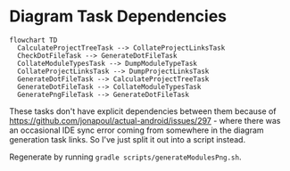 # Diagram Task Dependencies
```mermaid
flowchart TD
  CalculateProjectTreeTask --> CollateProjectLinksTask
  CheckDotFileTask --> GenerateDotFileTask
  CollateModuleTypesTask --> DumpModuleTypeTask
  CollateProjectLinksTask --> DumpProjectLinksTask
  GenerateDotFileTask --> CalculateProjectTreeTask
  GenerateDotFileTask --> CollateModuleTypesTask
  GeneratePngFileTask --> GenerateDotFileTask
```

These tasks don't have explicit dependencies between them because of https://github.com/jonapoul/actual-android/issues/297 - where there was an occasional IDE sync error coming from somewhere in the diagram generation task links. So I've just split it out into a script instead.

Regenerate by running `gradle scripts/generateModulesPng.sh`.
